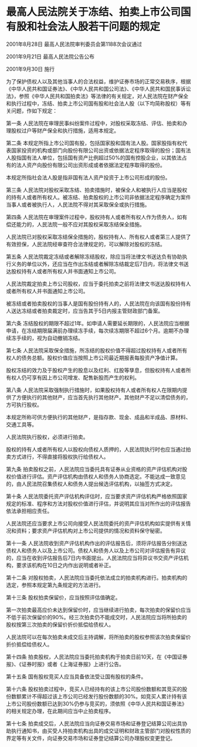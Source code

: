 # 最高人民法院关于冻结、拍卖上市公司国有股和社会法人股若干问题的规定

2001年8月28日 最高人民法院审判委员会第1188次会议通过

2001年9月21日 最高人民法院公告公布

2001年9月30日 施行

为了保护债权人以及其他当事人的合法权益，维护证券市场的正常交易秩序，根据《中华人民共和国证券法》、《中华人民共和国公司法》、《中华人民共和国民事诉讼法》，参照《中华人民共和国拍卖法》等法律的有关规定，对人民法院在财产保全和执行过程中，冻结、拍卖上市公司国有股和社会法人股（以下均简称股权）等有关问题，作如下规定：

第一条 人民法院在审理民事纠纷案件过程中，对股权采取冻结、评估、拍卖和办理股权过户等财产保全和执行措施，适用本规定。

第二条 本规定所指上市公司国有股，包括国家股和国有法人股。国家股指有权代表国家投资的机构或部门向股份有限公司出资或依据法定程序取得的股份；国有法人股指国有法人单位，包括国有资产比例超过50%的国有控股企业，以其依法占有的法人资产向股份有限公司出资形成或者依据法定程序取得的股份。

本规定所指社会法人股是指非国有法人资产投资于上市公司形成的股份。

第三条 人民法院对股权采取冻结、拍卖措施时，被保全人和被执行人应当是股权的持有人或者所有权人。被冻结、拍卖股权的上市公司非依据法定程序确定为案件当事人或者被执行人，人民法院不得对其采取保全或执行措施。

第四条 人民法院在审理案件过程中，股权持有人或者所有权人作为债务人，如有偿还能力的，人民法院一般不应对其股权采取冻结保全措施。

人民法院已对股权采取冻结保全措施的，股权持有人、所有权人或者第三人提供了有效担保，人民法院经审查符合法律规定的，可以解除对股权的冻结。

第五条 人民法院裁定冻结或者解除冻结股权，除应当将法律文书送达负有协助执行义务的单位以外，还应当在作出冻结或者解除冻结裁定后7日内，将法律文书送达股权持有人或者所有权人并书面通知上市公司。

人民法院裁定拍卖上市公司股权，应当于委托拍卖之前将法律文书送达股权持有人或者所有权人并书面通知上市公司。

被冻结或者拍卖股权的当事人是国有股份持有人的，人民法院在向该国有股份持有人送达冻结或者拍卖裁定时，应当告其于5日内报主管财政部门备案。

第六条 冻结股权的期限不超过1年。如申请人需要延长期限的，人民法院应当根据申请，在冻结期限届满前办理续冻手续，每次续冻期限不超过6个月。逾期不办理续冻手续的，视为自动撤销冻结。

第七条 人民法院采取保全措施，所冻结的股权价值不得超过股权持有人或者所有权人的债务总额。股权价值应当按照上市公司最近期报表每股资产净值计算。

股权冻结的效力及于股权产生的股息以及红利、红股等孳息，但股权持有人或者所有权人仍可享有因上市公司增发、配售新股而产生的权利。

第八条 人民法院采取强制执行措施时，如果股权持有人或者所有权人在限期内提供了方便执行的其他财产，应当首先执行其他财产。其他财产不足以清偿债务的，方可执行股权。

本规定所称可供方便执行的其他财产，是指存款、现金、成品和半成品、原材料、交通工具等。

人民法院执行股权，必须进行拍卖。

股权的持有人或者所有权人以股权向债权人质押的，人民法院执行时也应当通过拍卖方式进行，不得直接将股权执行给债权人。

第九条 拍卖股权之前，人民法院应当委托具有证券从业资格的资产评估机构对股权价值进行评估。资产评估机构由债权人和债务人协商选定。不能达成一致意见的，由人民法院召集债权人和债务人提出候选评估机构，以抽签方式决定。

第十条 人民法院委托资产评估机构评估时，应当要求资产评估机构严格依照国家规定的标准、程序和方法对股权价值进行评估，并说明其应当对所作出的评估报告依法承担相应责任。

人民法院还应当要求上市公司向接受人民法院委托的资产评估机构如实提供有关情况和资料；要求资产评估机构对上市公司提供的情况和资料保守秘密。

第十一条 人民法院收到资产评估机构作出的评估报告后，须将评估报告分别送达债权人和债务人以及上市公司。债权人和债务人以及上市公司对评估报告有异议的，应当在收到评估报告后7日内书面提出。人民法院应当将异议书交资产评估机构，要求该机构在10日之内作出说明或者补正。

第十二条 对股权拍卖，人民法院应当委托依法成立的拍卖机构进行。拍卖机构的选定，参照本规定第九条规定的方法进行。

第十三条 股权拍卖保留价，应当按照评估值确定。

第一次拍卖最高应价未达到保留价时，应当继续进行拍卖，每次拍卖的保留价应当不低于前次保留价的90%。经三次拍卖仍不能成交时，人民法院应当将所拍卖的股权按第三次拍卖的保留价折价抵偿给债权人。

人民法院可以在每次拍卖未成交后主持调解，将所拍卖的股权参照该次拍卖保留价折价抵偿给债权人。

第十四条 拍卖股权，人民法院应当委托拍卖机构于拍卖日前10天，在《中国证券报》、《证券时报》或者《上海证券报》上进行公告。

第十五条 国有股权竞买人应当具备依法受让国有股权的条件。

第十六条 股权拍卖过程中，竞买人已经持有的该上市公司股份数额和其竞买的股份数额累计不得超过该上市公司已经发行股份数额的30%。如竞买人累计持有该上市公司股份数额已达到30%仍参与竞买的，须依照《中华人民共和国证券法》的相关规定办理，在此期间应当中止拍卖程序。

第十七条 拍卖成交后，人民法院应当向证券交易市场和证券登记结算公司出具协助执行通知书，由买受人持拍卖机构出具的成交证明和财政主管部门对股权性质的界定等有关文件，向证券交易市场和证券登记结算公司办理股权变更登记。
